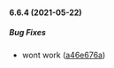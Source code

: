 #### 6.6.4 (2021-05-22)

##### Bug Fixes

*  wont work ([a46e676a](https://github.com/IgorSzyporyn/storybook-facelift/commit/a46e676aa29294d88cad61dea87baaa14e84084a))

